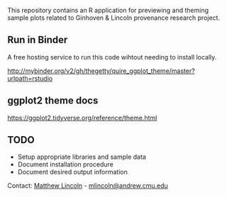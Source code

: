 This repository contains an R application for previewing and theming sample plots related to Ginhoven & Lincoln provenance research project.


## Run in Binder

A free hosting service to run this code wihtout needing to install locally.

<http://mybinder.org/v2/gh/thegetty/quire_ggplot_theme/master?urlpath=rstudio>

## ggplot2 theme docs

<https://ggplot2.tidyverse.org/reference/theme.html>

## TODO

- Setup appropriate libraries and sample data
- Document installation procedure
- Document desired output information

Contact: [Matthew Lincoln](https://matthewlincoln.net) - mlincoln@andrew.cmu.edu
